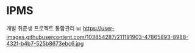 # IPMS
개발 취준생 프로젝트 통합관리 :bar_chart:
https://user-images.githubusercontent.com/103854287/211191903-47865893-8988-432f-b4b7-525b8673ebc6.jpg
